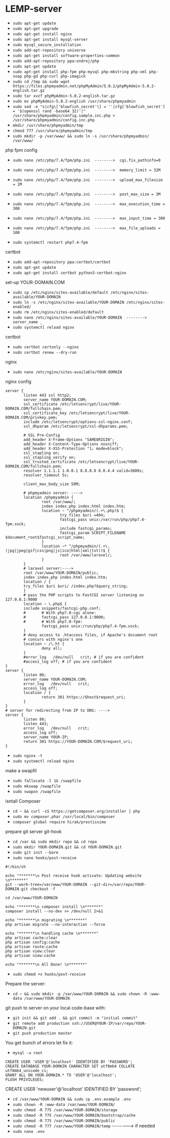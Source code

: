 # LEMP-server
* `sudo apt-get update`
* `sudo apt-get upgrade`
* `sudo apt-get install nginx`
* `sudo apt-get install mysql-server`
* `sudo mysql_secure_installation`
* `sudo add-apt-repository universe`
* `sudo apt-get install software-properties-common`
* `sudo add-apt-repository ppa:ondrej/php`
* `sudo apt-get update`
* `sudo apt-get install php-fpm php-mysql php-mbstring php-xml php-soap php-gd php-curl php-imagick`
* `sudo cd /tmp && sudo wget https://files.phpmyadmin.net/phpMyAdmin/5.0.2/phpMyAdmin-5.0.2-english.tar.gz`
* `sudo tar xvzf phpMyAdmin-5.0.2-english.tar.gz`
* `sudo mv phpMyAdmin-5.0.2-english /usr/share/phpmyadmin`
* `sudo sed -e "s|cfg\['blowfish_secret'\] = ''|cfg['blowfish_secret'] = '$(openssl rand -base64 32)'|" /usr/share/phpmyadmin/config.sample.inc.php > /usr/share/phpmyadmin/config.inc.php`
* `mkdir /usr/share/phpmyadmin/tmp`
* `chmod 777 /usr/share/phpmyadmin/tmp`
* `sudo mkdir -p /var/www/ && sudo ln -s /usr/share/phpmyadmin/ /var/www/`

php fpm config

* `sudo nano /etc/php/7.4/fpm/php.ini  -------->  cgi.fix_pathinfo=0`
* `sudo nano /etc/php/7.4/fpm/php.ini  -------->  memory_limit = 32M`
* `sudo nano /etc/php/7.4/fpm/php.ini  -------->  upload_max_filesize = 2M`
* `sudo nano /etc/php/7.4/fpm/php.ini  -------->  post_max_size = 3M`
* `sudo nano /etc/php/7.4/fpm/php.ini  -------->  max_execution_time = 300`
* `sudo nano /etc/php/7.4/fpm/php.ini  -------->  max_input_time = 300`
* `sudo nano /etc/php/7.4/fpm/php.ini  -------->  max_file_uploads = 100`

* `sudo systemctl restart php7.4-fpm`

certbot

* `sudo add-apt-repository ppa:certbot/certbot`
* `sudo apt-get update`
* `sudo apt-get install certbot python3-certbot-nginx`

set-up YOUR-DOMAIN.COM
* `sudo cp /etc/nginx/sites-available/default /etc/nginx/sites-available/YOUR-DOMAIN`
* `sudo ln -s /etc/nginx/sites-available/YOUR-DOMAIN /etc/nginx/sites-enabled/`
* `sudo rm /etc/nginx/sites-enabled/default`
* `sudo nano /etc/nginx/sites-available/YOUR-DOMAIN  -------->  server_name _`
* `sudo systemctl reload nginx`

certbot

* `sudo certbot certonly --nginx`
* `sudo certbot renew --dry-run`

nginx

* `sudo nano /etc/nginx/sites-available/YOUR-DOMAIN`

nginx config
```
server {
        listen 443 ssl http2;
        server_name YOUR-DOMAIN.COM;
        ssl_certificate /etc/letsencrypt/live/YOUR-DOMAIN.COM/fullchain.pem;
        ssl_certificate_key /etc/letsencrypt/live/YOUR-DOMAIN.COM/privkey.pem;
        include /etc/letsencrypt/options-ssl-nginx.conf;
        ssl_dhparam /etc/letsencrypt/ssl-dhparams.pem;

        # SSL Pre-Config
        add_header X-Frame-Options "SAMEORIGIN";
        add_header X-Content-Type-Options nosniff;
        add_header X-XSS-Protection "1; mode=block";
        ssl_stapling on;
        ssl_stapling_verify on;
        ssl_trusted_certificate /etc/letsencrypt/live/YOUR-DOMAIN.COM/fullchain.pem;
        resolver 1.1.1.1 1.0.0.1 8.8.8.8 8.8.4.4 valid=3600s;
        resolver_timeout 5s;

        client_max_body_size 50M;

        # phpmyadmin server: ---->
        location /phpmyadmin {
                root /var/www/;
                index index.php index.html index.htm;
                location ~ ^/phpmyadmin/(.+\.php)$ {
                        try_files $uri =404;
                        fastcgi_pass unix:/var/run/php/php7.4-fpm.sock;
                        include fastcgi_params;
                        fastcgi_param SCRIPT_FILENAME $document_root$fastcgi_script_name;
                }
                location ~* ^/phpmyadmin/(.+\.(jpg|jpeg|gif|css|png|js|ico|html|xml|txt))$ {
                        root /var/www/laravel/;
                }
        }
        # laravel server:---->
        root /var/www/YOUR-DOMAIN/public;
        index index.php index.html index.htm;
        location / {
        try_files $uri $uri/ /index.php?$query_string;
        }
        # pass the PHP scripts to FastCGI server listening on 127.0.0.1:9000
        location ~ \.php$ {
        include snippets/fastcgi-php.conf;
        #       # With php7.0-cgi alone:
        #       fastcgi_pass 127.0.0.1:9000;
        #       # With php7.0-fpm:
                fastcgi_pass unix:/run/php/php7.4-fpm.sock;
        }
        # deny access to .htaccess files, if Apache's document root
        # concurs with nginx's one
        location ~ /\.ht {
                deny all;
        }
        #error_log   /dev/null   crit; # if you are confident
        #access_log off; # if you are confident
}
server {
        listen 80;
        server_name YOUR-DOMAIN.COM;
        error_log   /dev/null   crit;
        access_log off;
        location / {
                return 301 https://$host$request_uri;
        }
}
# server for redirecting from IP to DNS: ---->
server {
        listen 80;
        listen 443;
        error_log   /dev/null   crit;
        access_log off;
        server_name YOUR-IP;
        return 301 https://YOUR-DOMAIN.COM/$request_uri;
}
```
* `sudo nginx -t`
* `sudo systemctl reload nginx`

make a swapfil

* `sudo fallocate -l 1G /swapfile`
* `sudo mkswap /swapfile`
* `sudo swapon /swapfile`

isntall Composer

* `cd ~ && curl -sS https://getcomposer.org/installer | php`
* `sudo mv composer.phar /usr/local/bin/composer`
* `composer global require hirak/prestissimo`

prepare git server git-hook

* `cd /var && sudo mkdir repo && cd repo`
* `sudo mkdir YOUR-DOMAIN.git && cd YOUR-DOMAIN.git`
* `sudo git init --bare`
* `sudo nano hooks/post-receive`
```(paste lines below:)
#!/bin/sh

echo "*******\n Post receive hook activate: Updating website \n*******"
git --work-tree=/var/www/YOUR-DOMAIN --git-dir=/var/repo/YOUR-DOMAIN.git checkout -f

cd /var/www/YOUR-DOMAIN

echo "*******\n composer install \n*******"
composer install --no-dev >> /dev/null 2>&1

echo "*******\n migrating \n*******"
php artisan migrate --no-interaction --force

echo "*******\n handling cache \n*******"
php artisan cache:clear
php artisan config:cache
php artisan route:cache
php artisan view:clear
php artisan view:cache

echo "*******\n All Done! \n*******"
```
* `sudo chmod +x hooks/post-receive`

Prepare the server:

* `cd ~ && sudo mkdir -p /var/www/YOUR-DOMAIN && sudo chown -R :www-data /var/www/YOUR-DOMAIN`

git push to server on your local code-base with:

* `git init && git add . && git commit -m "initial commit"`
* `git remote add production ssh://USER@YOUR-IP/var/repo/YOUR-DOMAIN.git`
* `git push production master`

You get bunch of errors let fix it:
* `mysql -u root`
```
CREATE USER 'USER'@'localhost' IDENTIFIED BY 'PASSWORD';
CREATE DATABASE YOUR-DOMAIN CHARACTER SET utf8mb4 COLLATE utf8mb4_unicode_ci;
GRANT ALL ON YOUR-DOMAIN.* TO 'USER'@'localhost';
FLUSH PRIVILEGES;
```
CREATE USER 'newuser'@'localhost' IDENTIFIED BY 'password';
* `cd /var/www/YOUR-DOMAIN && sudo cp .env.example .env`
* `sudo chown -R :www-data /var/www/YOUR-DOMAIN/`
* `sudo chmod -R 775 /var/www/YOUR-DOMAIN/storage`
* `sudo chmod -R 775 /var/www/YOUR-DOMAIN/bootstrap/cache`
* `sudo chmod -R 775 /var/www/YOUR-DOMAIN/public`
* `sudo chmod -R 777 /var/www/YOUR-DOMAIN/temp` --------> if needed
* `sudo nano .env`
